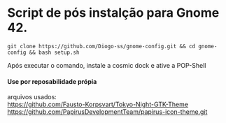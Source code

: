 # Script de pós instalção para Gnome 42.

``` shell
git clone https://github.com/Diogo-ss/gnome-config.git && cd gnome-config && bash setup.sh
```

Após executar o comando, instale a cosmic dock e ative a POP-Shell

#### Use por reposabilidade própia

arquivos usados:<br>
https://github.com/Fausto-Korpsvart/Tokyo-Night-GTK-Theme <br>
https://github.com/PapirusDevelopmentTeam/papirus-icon-theme.git
